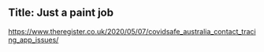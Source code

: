 Title: Just a paint job
---
<?# Twitter 1256952268206665730 /?>

<?# Twitter 1257600104183164929 /?>
<?# Twitter 1257506430476640256 /?>
<?# Twitter 1257506832140038145 /?>
<?# Twitter 1257507532173541378 /?>
<?# Twitter 1257524946361741317 /?>
<?# Twitter 1257532378320265216 /?>
<?# Twitter 1257537188540985349 /?>
<?# Twitter 1257537587306090498 /?>
<?# Twitter 1257540470613237765 /?>
<?# Twitter 1257540474048581632 /?>
<?# Twitter 1257541996874326018 /?>
<?# Twitter 1257547477542027270 /?>

https://www.theregister.co.uk/2020/05/07/covidsafe_australia_contact_tracing_app_issues/
